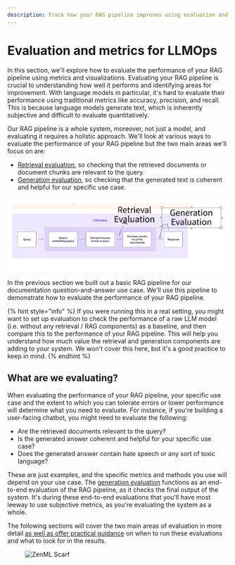 ```yaml
---
description: Track how your RAG pipeline improves using evaluation and metrics.
---
```


# Evaluation and metrics for LLMOps

In this section, we'll explore how to evaluate the performance of your RAG
pipeline using metrics and visualizations. Evaluating your RAG pipeline is
crucial to understanding how well it performs and identifying areas for
improvement. With language models in particular, it's hard to evaluate their
performance using traditional metrics like accuracy, precision, and recall. This
is because language models generate text, which is inherently subjective and
difficult to evaluate quantitatively.

Our RAG pipeline is a whole system, moreover, not just a model, and evaluating
it requires a holistic approach. We'll look at various ways to evaluate the
performance of your RAG pipeline but the two main areas we'll focus on are:

- [Retrieval evaluation](retrieval.md), so checking that the
  retrieved documents or document chunks are relevant to the query.
- [Generation evaluation](generation.md), so checking that the
  generated text is coherent and helpful for our specific use case.

![](/docs/book/.gitbook/assets/evaluation-two-parts.png)

In the previous section we built out a basic RAG pipeline for our documentation
question-and-answer use case. We'll use this pipeline to demonstrate how to
evaluate the performance of your RAG pipeline.

{% hint style="info" %}
If you were running this in a real setting, you might want to set up evaluation
to check the performance of a raw LLM model (i.e. without any retrieval / RAG
components) as a baseline, and then compare this to the performance of your RAG
pipeline. This will help you understand how much value the retrieval and
generation components are adding to your system. We won't cover this here, but
it's a good practice to keep in mind.
{% endhint %}

## What are we evaluating?

When evaluating the performance of your RAG pipeline, your specific use case and
the extent to which you can tolerate errors or lower performance will determine
what you need to evaluate. For instance, if you're building a user-facing
chatbot, you might need to evaluate the following:

- Are the retrieved documents relevant to the query?
- Is the generated answer coherent and helpful for your specific use case?
- Does the generated answer contain hate speech or any sort of toxic language?

These are just examples, and the specific metrics and methods you
use will depend on your use case. The [generation evaluation](generation.md)
functions as an end-to-end evaluation of the RAG pipeline, as it checks the
final output of the system. It's during these end-to-end evaluations that you'll
have most leeway to use subjective metrics, as you're evaluating the system as a
whole.

The following sections will cover the two main areas of evaluation in more
detail [as well as offer practical
guidance](evaluation/evaluation-in-practice.md) on when to run these evaluations
and what to look for in the results.

<figure><img src="https://static.scarf.sh/a.png?x-pxid=f0b4f458-0a54-4fcd-aa95-d5ee424815bc" alt="ZenML Scarf"><figcaption></figcaption></figure>
